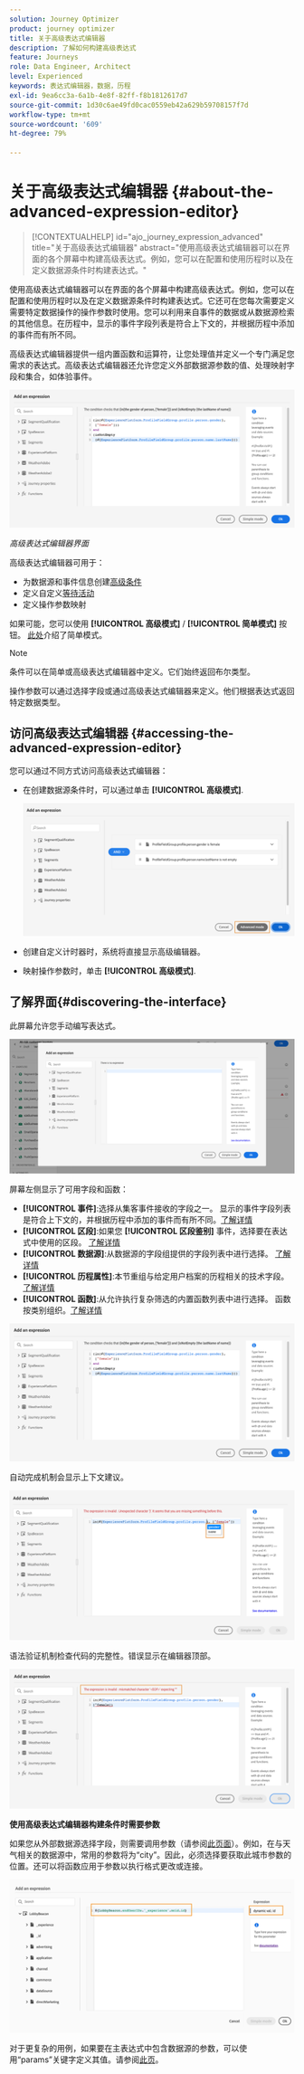```yaml
---
solution: Journey Optimizer
product: journey optimizer
title: 关于高级表达式编辑器
description: 了解如何构建高级表达式
feature: Journeys
role: Data Engineer, Architect
level: Experienced
keywords: 表达式编辑器，数据，历程
exl-id: 9ea6cc3a-6a1b-4e8f-82ff-f8b1812617d7
source-git-commit: 1d30c6ae49fd0cac0559eb42a629b59708157f7d
workflow-type: tm+mt
source-wordcount: '609'
ht-degree: 79%

---
```


# 关于高级表达式编辑器 {#about-the-advanced-expression-editor}

>[!CONTEXTUALHELP]
>id="ajo_journey_expression_advanced"
>title="关于高级表达式编辑器"
>abstract="使用高级表达式编辑器可以在界面的各个屏幕中构建高级表达式。例如，您可以在配置和使用历程时以及在定义数据源条件时构建表达式。"

使用高级表达式编辑器可以在界面的各个屏幕中构建高级表达式。例如，您可以在配置和使用历程时以及在定义数据源条件时构建表达式。它还可在您每次需要定义需要特定数据操作的操作参数时使用。您可以利用来自事件的数据或从数据源检索的其他信息。在历程中，显示的事件字段列表是符合上下文的，并根据历程中添加的事件而有所不同。

高级表达式编辑器提供一组内置函数和运算符，让您处理值并定义一个专门满足您需求的表达式。高级表达式编辑器还允许您定义外部数据源参数的值、处理映射字段和集合，如体验事件。

![](../assets/journey65.png)

_高级表达式编辑器界面_

高级表达式编辑器可用于：

* 为数据源和事件信息创建[高级条件](../condition-activity.md#about_condition)
* 定义自定义[等待活动](../wait-activity.md#custom)
* 定义操作参数映射

如果可能，您可以使用 **[!UICONTROL 高级模式]** / **[!UICONTROL 简单模式]** 按钮。 [此处](../condition-activity.md#about_condition)介绍了简单模式。

>[!NOTE]
>
>条件可以在简单或高级表达式编辑器中定义。它们始终返回布尔类型。
>
>操作参数可以通过选择字段或通过高级表达式编辑器来定义。他们根据表达式返回特定数据类型。

## 访问高级表达式编辑器 {#accessing-the-advanced-expression-editor}

您可以通过不同方式访问高级表达式编辑器：

* 在创建数据源条件时，可以通过单击 **[!UICONTROL 高级模式]**.

   ![](../assets/journeyuc2_33.png)

* 创建自定义计时器时，系统将直接显示高级编辑器。
* 映射操作参数时，单击 **[!UICONTROL 高级模式]**.

## 了解界面{#discovering-the-interface}

此屏幕允许您手动编写表达式。

![](../assets/journey70.png)

屏幕左侧显示了可用字段和函数：

* **[!UICONTROL 事件]**:选择从集客事件接收的字段之一。 显示的事件字段列表是符合上下文的，并根据历程中添加的事件而有所不同。[了解详情](../../event/about-events.md)
* **[!UICONTROL 区段]**:如果您 **[!UICONTROL 区段鉴别]** 事件，选择要在表达式中使用的区段。 [了解详情](../condition-activity.md#using-a-segment)
* **[!UICONTROL 数据源]**:从数据源的字段组提供的字段列表中进行选择。 [了解详情](../../datasource/about-data-sources.md)
* **[!UICONTROL 历程属性]**:本节重组与给定用户档案的历程相关的技术字段。 [了解详情](journey-properties.md)
* **[!UICONTROL 函数]**:从允许执行复杂筛选的内置函数列表中进行选择。 函数按类别组织。[了解详情](functions.md)

![](../assets/journey65.png)

自动完成机制会显示上下文建议。

![](../assets/journey68.png)

语法验证机制检查代码的完整性。错误显示在编辑器顶部。

![](../assets/journey69.png)

**使用高级表达式编辑器构建条件时需要参数**

如果您从外部数据源选择字段，则需要调用参数（请参阅[此页面](../../datasource/external-data-sources.md)）。例如，在与天气相关的数据源中，常用的参数将为“city”。因此，必须选择要获取此城市参数的位置。还可以将函数应用于参数以执行格式更改或连接。

![](../assets/journeyuc2_19.png)

对于更复杂的用例，如果要在主表达式中包含数据源的参数，可以使用“params”关键字定义其值。请参阅[此页](../expression/field-references.md)。
